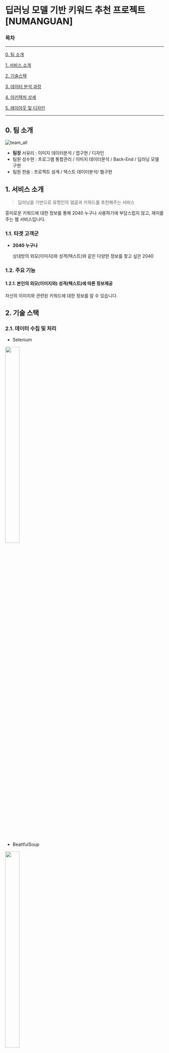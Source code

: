 # 딥러닝 모델 기반 키워드 추천 프로젝트[NUMANGUAN]

### 목차

<hr>

[0. 팀 소개](#0-팀-소개)

[1. 서비스 소개](#1-서비스-소개)

[2. 기술스택](#2-기술스택)

[3. 데이터 분석 과정](#3-데이터-분석-과정)

[4. 아키텍처 상세](#4-아키텍처-상세)

[5. 레이아웃 및 디자인](#5-레이아웃-및-디자인)

<hr>

## 0. 팀 소개

![team_all](https://user-images.githubusercontent.com/87697789/133199767-a79c700f-d1dc-4f9d-9167-4aedb3a782f5.png)

* **팀장** 서유리 : 이미지 데이터분석 / 앱구현 / 디자인
* 팀원 성수현 : 프로그램 통합관리 / 이미지 데이터분석 / Back-End / 딥러닝 모델 구현
* 팀원 한솔 : 프로젝트 설계 / 텍스트 데이터분석/ 웹구현

## 1. 서비스 소개

> 딥러닝을 기반으로 유명인의 얼굴과 키워드를 추천해주는 서비스

흥미로운 키워드에 대한 정보를 통해 2040 누구나 사용하기에 부담스럽지 않고, 재미를 주는 웹 서비스입니다. 

### 1.1. 타겟 고객군

* **2040 누구나**

  상대방의 외모(이미지)와 성격(텍스트)와 같은 다양한 정보를 찾고 싶은 2040

### 1.2. 주요 기능

#### 1.2.1. 본인의 외모(이미지와) 성격(텍스트)에 따른 정보제공

  자신의 이미지와 관련된 키워드에 대한 정보를 알 수 있습니다.

## 2. 기술 스택

### 2.1. 데이터 수집 및 처리

* Selenium
<img src = "https://user-images.githubusercontent.com/58734611/160864074-463f93d8-dd61-4dc8-89e1-86ec20279551.png" width="30%" height="40%">

* BeatifulSoup
<img src = "https://user-images.githubusercontent.com/58734611/160864398-00cd9de2-2daa-44db-b5a5-83d98c3492ad.png" width="30%" height="40%">

* Keras
<img src = "https://user-images.githubusercontent.com/58734611/160864529-86c3bc81-cf5a-4bb7-9dd7-4b060544b41c.png" width="30%" height="40%">

* OpenCV : land mark 얼굴요소
<img src = "https://user-images.githubusercontent.com/58734611/160864715-b7a898d1-8dbd-4236-a8ff-e609a56f8202.png" width="30%" height="40%">

* Vision API : 정면얼굴 추출
<img src = "https://user-images.githubusercontent.com/58734611/160865120-32c06404-acb5-4835-bb8e-3ee5cd94bf27.png" width="30%" height="40%">

### 2.2. Back-End

* Python 3.6.8
<img src = "https://user-images.githubusercontent.com/58734611/160866042-947a9067-24d7-4cb9-ae1d-7385054e2b23.png" width="30%" height="40%">

* FastAPI
  
  <img src = "https://user-images.githubusercontent.com/87697789/133209834-80b424b2-1742-4682-b520-7758bb332237.png" width="30%" height="40%">

* Oracle

 <img src="https://user-images.githubusercontent.com/87697789/134466051-b6fa8dc0-3256-4565-b803-87e3f0f5cf80.png" width="30%" height="40%">

### 2.3. Front-End

* BootStrap5
 <img src="https://user-images.githubusercontent.com/58734611/160869035-4c7595d3-c495-4820-8f21-8488eb5ce01d.png" width="30%" height="40%">

### 2.4. 배포

* AWS EC2 (Server)
 <img src="https://user-images.githubusercontent.com/58734611/160869276-79fe6ce9-0539-4d03-a44e-0cec29bf3481.png" width="30%" height="40%">
 
* AWS RDS (DB)
 <img src="https://user-images.githubusercontent.com/58734611/160869489-a0c68637-c47a-43ed-a458-92ce5b04799a.png" width="30%" height="40%">

### 2.4. 프로젝트 관리

* GitHub
 <img src="https://user-images.githubusercontent.com/58734611/160869906-11765d0b-991d-4e47-a6db-ff5c4edc8578.png" width="30%" height="40%">
* Google driver
 <img src="https://user-images.githubusercontent.com/58734611/160869977-ba6de438-0fa2-47bd-a5ee-61ba4ac92ec6.png" width="30%" height="40%">
 
## 3. 데이터 분석 과정

### 3.1. 이미지 데이터 

#### 3.1.1. 데이터 수집

- 이미지 데이터 수집은 구글을 기반으로 연예인의 이름이 저장된 엑셀파일을 불러온후 크롤링을 시행하였습니다. 
- 추가적으로 부족한 이미지 데이터는 "증명사진" and "여권사진" 검색어를 통해 이미지를 가져왔습니다.
- 텍스트 데이터 수집은 신한생명 사이트의 사주팔자의 내용을 기반으로 크롤링을 시행하였습니다.

#### 3.1.2. 이미지 데이터 전처리 및 군집화

- 정확도를 높히기 위해 크롤링한 이미지들의 정면 이미지를 추출하였습니다.
- 추출한 이미지에 원하는 레이블을 달아주기 위해 KMeans 군집화 방법을 사용하였습니다.

#### 3.1.3. 이미지 데이터 모델링

- 레이블을 달아준 데이터를 통해 학습 및 테스트를 진행하였습니다. (train:validation:test = 8:1:1).
- 레이블이 5개이므로 출력층을 구성하였습니다. (softmax).


## 4. 아키텍처 상세

![아키텍처_수정본](https://user-images.githubusercontent.com/87697789/134605443-5b0b065c-4f7f-47ec-ac51-61f9824f6fbf.png)


## 5. 레이아웃 및 디자인


